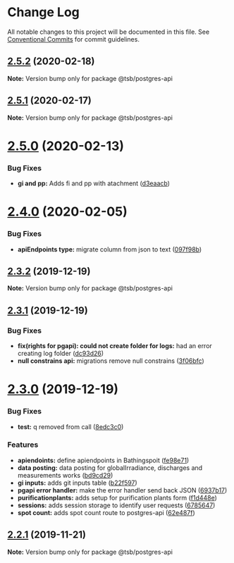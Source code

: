 # Change Log

All notable changes to this project will be documented in this file.
See [Conventional Commits](https://conventionalcommits.org) for commit guidelines.

## [2.5.2](https://github.com/fabianmoronzirfas/flusshygiene-postgres-api/compare/v2.5.1...v2.5.2) (2020-02-18)

**Note:** Version bump only for package @tsb/postgres-api





## [2.5.1](https://github.com/fabianmoronzirfas/flusshygiene-postgres-api/compare/v2.5.0...v2.5.1) (2020-02-17)

**Note:** Version bump only for package @tsb/postgres-api





# [2.5.0](https://github.com/fabianmoronzirfas/flusshygiene-postgres-api/compare/v2.4.0...v2.5.0) (2020-02-13)


### Bug Fixes

* **gi and pp:** Adds fi and pp with atachment ([d3eaacb](https://github.com/fabianmoronzirfas/flusshygiene-postgres-api/commit/d3eaacb7c577f25f9840bf9c3fa9820b80485933))





# [2.4.0](https://github.com/fabianmoronzirfas/flusshygiene-postgres-api/compare/v2.3.2...v2.4.0) (2020-02-05)


### Bug Fixes

* **apiEndpoints type:** migrate column from json to text ([097f98b](https://github.com/fabianmoronzirfas/flusshygiene-postgres-api/commit/097f98be73eceacb28948a4c7ec1b8e77ef1d21f))





## [2.3.2](https://github.com/fabianmoronzirfas/flusshygiene-postgres-api/compare/v2.3.1...v2.3.2) (2019-12-19)

**Note:** Version bump only for package @tsb/postgres-api





## [2.3.1](https://github.com/fabianmoronzirfas/flusshygiene-postgres-api/compare/v2.3.0...v2.3.1) (2019-12-19)


### Bug Fixes

* **fix(rights for pgapi): could not create folder for logs:** had an error creating log folder ([dc93d26](https://github.com/fabianmoronzirfas/flusshygiene-postgres-api/commit/dc93d26cfff31fb36329cfd9ff4dc5565e304450))
* **null constrains api:** migrations remove null constrains ([3f06bfc](https://github.com/fabianmoronzirfas/flusshygiene-postgres-api/commit/3f06bfce33ac6e111f99c7220bb95ce002133344))





# [2.3.0](https://github.com/fabianmoronzirfas/flusshygiene-postgres-api/compare/v2.2.1...v2.3.0) (2019-12-19)


### Bug Fixes

* **test:** q removed from call ([8edc3c0](https://github.com/fabianmoronzirfas/flusshygiene-postgres-api/commit/8edc3c01a2cd76a0f4b48545df3e318584913235))


### Features

* **apiendoints:** define apiendpoints in Bathingspoit ([fe98e71](https://github.com/fabianmoronzirfas/flusshygiene-postgres-api/commit/fe98e7129b9cb7c6367d308b4ae1304abe2ff941))
* **data posting:** data posting for globalIrradiance, discharges and measurements works ([bd9cd29](https://github.com/fabianmoronzirfas/flusshygiene-postgres-api/commit/bd9cd291db7694c05cdcb340e46aaf6cca4c4d3d))
* **gi inputs:** adds git inputs table ([b22f597](https://github.com/fabianmoronzirfas/flusshygiene-postgres-api/commit/b22f59728821b2ca3158a24615f1a52322c42d6a))
* **pgapi error handler:** make the error handler send back JSON ([6937b17](https://github.com/fabianmoronzirfas/flusshygiene-postgres-api/commit/6937b1746c4be04f1503076c1518b02dd8574eb1))
* **purificationplants:** adds setup for purification plants form ([f1d448e](https://github.com/fabianmoronzirfas/flusshygiene-postgres-api/commit/f1d448eb9297ba909b785c45c71a32ae918eb38c))
* **sessions:** adds session storage to identify user requests ([6785647](https://github.com/fabianmoronzirfas/flusshygiene-postgres-api/commit/6785647518f48aa3925a02593b98ceccc3884f43))
* **spot count:** adds spot count route to postgres-api ([62e487f](https://github.com/fabianmoronzirfas/flusshygiene-postgres-api/commit/62e487fe1fffee5e15c5714b3cede5647749695b))





## [2.2.1](https://github.com/fabianmoronzirfas/flusshygiene-postgres-api/compare/v2.2.0...v2.2.1) (2019-11-21)

**Note:** Version bump only for package @tsb/postgres-api
